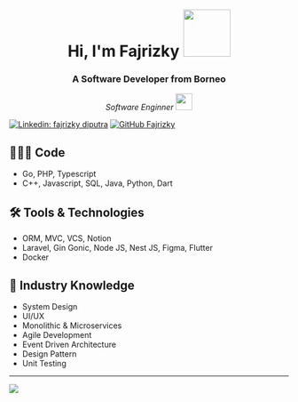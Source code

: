 <h1 align="center">Hi, I'm Fajrizky <img src="https://media.giphy.com/media/mGcNjsfWAjY5AEZNw6/giphy.gif" width="85"></h1>
<h3 align="center">A Software Developer from Borneo</h3>

<p align="center"><em>
  Software Enginner <img src="https://media.giphy.com/media/fYSnHlufseco8Fh93Z/giphy.gif" width="30">
</br>
</em></p>

[![Linkedin: fajrizky diputra](https://img.shields.io/badge/-fajrizkydiputra-blue?style=flat-square&logo=Linkedin&logoColor=white&link=https://www.linkedin.com/in/fajrizkydiputra/)](https://www.linkedin.com/in/fajrizkydiputra/)
[![GitHub Fajrizky](https://img.shields.io/github/followers/Fajrizky?label=follow&style=social)](https://github.com/Fajrizky)


## 👨🏻‍💻 Code
- Go, PHP, Typescript
- C++, Javascript, SQL, Java, Python, Dart

## 🛠 Tools & Technologies
- ORM, MVC, VCS, Notion
- Laravel, Gin Gonic, Node JS, Nest JS, Figma, Flutter
- Docker

## 📖 Industry Knowledge
- System Design
- UI/UX
- Monolithic & Microservices
- Agile Development
- Event Driven Architecture
- Design Pattern
- Unit Testing

----------------------------------------
<img src="https://github-readme-stats.vercel.app/api?username=Fajrizky&&show_icons=true&title_color=ffffff&icon_color=bb2acf&text_color=daf7dc&bg_color=151515">
